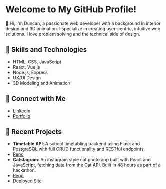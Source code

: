 # Welcome to My GitHub Profile!

👋 Hi, I'm Duncan, a passionate web developer with a background in interior design and 3D animation. I specialize in creating user-centric, intuitive web solutions. I love problem solving and the technical side of design.

## 🚀 Skills and Technologies
- HTML, CSS, JavaScript
- React, Vue.js
- Node.js, Express
- UX/UI Design
- 3D Modeling and Animation

## 🔗 Connect with Me
- [LinkedIn](https://www.linkedin.com/in/duncanbean/)
- [Portfolio](https://duncanbean-portfolio.netlify.app/)

## 📝 Recent Projects
- **Timetable API**: A school timetabling backend using Flask and PostgreSQL with full CRUD functionality and RESTful endpoints.
- [Repo](https://github.com/Dunconius/timetable_api)
- **Catstagram**: An instagram style cat photo app built with React and JavaScript, fetching data from the Cat API. Built in 48 hours as part of a hackathon.
- [Repo](https://github.com/Dunconius/cat-generator)
- [Deployed Site](https://dunconius-catstagram.netlify.app/)
